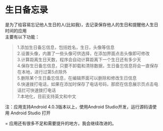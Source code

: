 # 生日备忘录
是为了给容易忘记他人生日的人(比如我)，去记录保存他人的生日和提醒他人生日时间的应用<br>
主要有以下功能：<br>
>1.添加生日备忘信息，包括姓名，生日，头像等信息<br>
  2.设置头像，内置了一些头像可供选择，在添加界面点击头像即可修改<br>
  3.计算距离生日天数，程序会自动计算距离下一个生日还有多少天<br>
  4.保存生日备忘信息，只要不卸载和清除数据，生日备忘信息将会一直保存在本地，进行过第5点除外<br>
  5.删除某个生日备忘信息，在编辑界面可以删除和修改生日信息<br>
  6.快速拨打电话，如果在添加时保存了电话号码，那麽在信息展示页点击电话拦可快速拨打电话<br>
  7.本地化，目前支持英文和中文<br>

注：应用支持Android 4.0.3版本以上，使用Android Studio开发，运行源码请使用 Android Studio 打开

=
应用还有很多不足和需要提升的地方，我会继续改进的。
